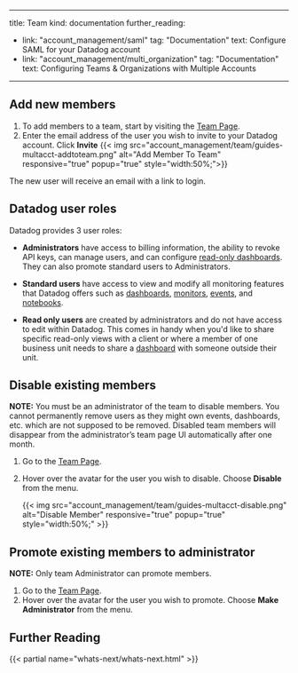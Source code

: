 
---
title: Team
kind: documentation
further_reading:
- link: "account_management/saml"
  tag: "Documentation"
  text: Configure SAML for your Datadog account
- link: "account_management/multi_organization"
  tag: "Documentation"
  text: Configuring Teams & Organizations with Multiple Accounts
---

## Add new members

1. To add members to a team, start by visiting the [Team Page][1].
2. Enter the email address of the user you wish to invite to your Datadog account. Click **Invite**
  {{< img src="account_management/team/guides-multacct-addtoteam.png" alt="Add Member To Team" responsive="true" popup="true" style="width:50%;">}}

The new user will receive an email with a link to login.

## Datadog user roles

Datadog provides 3 user roles:

* **Administrators** have access to billing information, the ability to revoke API keys, can manage users, and can configure [read-only dashboards][2]. They can also promote standard users to Administrators.

* **Standard users** have access to view and modify all monitoring features that Datadog offers such as [dashboards](/graphing/dashboards/), [monitors][3], [events][4], and [notebooks][5].

* **Read only users** are created by administrators and do not have access to edit within Datadog. This comes in handy when you'd like to share specific read-only views with a client or where a member of one business unit needs to share a [dashboard][6] with someone outside their unit.

## Disable existing members

**NOTE:** You must be an administrator of the team to disable members. You cannot permanently remove users as they might own events, dashboards, etc. which are not supposed to be removed. Disabled team members will disappear from the administrator’s team page UI automatically after one month.

1. Go to the [Team Page][1].
2. Hover over the avatar for the user you wish to disable. Choose **Disable** from the menu.

    {{< img src="account_management/team/guides-multacct-disable.png" alt="Disable Member" responsive="true" popup="true" style="width:50%;" >}}

## Promote existing members to administrator

**NOTE:** Only team Administrator can promote members.

1. Go to the [Team Page][1].
2. Hover over the avatar for the user you wish to promote. Choose **Make Administrator** from the menu.


## Further Reading

{{< partial name="whats-next/whats-next.html" >}}

[1]: https://app.datadoghq.com/account/team
[2]: /graphing/dashboards/
[3]: /monitors/
[4]: /graphing/event_stream
[5]: /graphing/notebooks
[6]: /graphing/dashboards